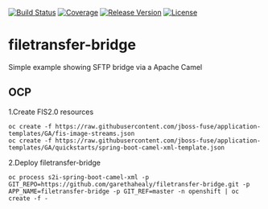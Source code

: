 [![Build Status](https://travis-ci.org/garethahealy/filetransfer-bridge.svg?branch=master)](https://travis-ci.org/garethahealy/filetransfer-bridge)
[![Coverage](https://sonarqube.com/api/badges/measure?key=com.garethahealy.filetransfer-bridge:filetransfer-bridge&metric=coverage)](https://sonarcloud.io/dashboard?id=com.garethahealy.filetransfer-bridge%3Afiletransfer-bridge)
[![Release Version](https://img.shields.io/maven-central/v/com.garethahealy.filetransfer-bridge/filetransfer-bridge.svg?maxAge=2592000)](https://mvnrepository.com/artifact/com.garethahealy.filetransfer-bridge/filetransfer-bridge)
[![License](https://img.shields.io/hexpm/l/plug.svg?maxAge=2592000)]()

# filetransfer-bridge
Simple example showing SFTP bridge via a Apache Camel

## OCP
1.Create FIS2.0 resources

    oc create -f https://raw.githubusercontent.com/jboss-fuse/application-templates/GA/fis-image-streams.json
    oc create -f https://raw.githubusercontent.com/jboss-fuse/application-templates/GA/quickstarts/spring-boot-camel-xml-template.json

2.Deploy filetransfer-bridge

    oc process s2i-spring-boot-camel-xml -p GIT_REPO=https://github.com/garethahealy/filetransfer-bridge.git -p APP_NAME=filetransfer-bridge -p GIT_REF=master -n openshift | oc create -f -
